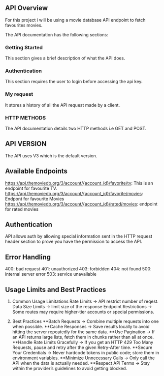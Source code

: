 ## API Overview
For this project i will be using a movie database API endpoint to fetch favourites movies. 

The API documentation has the following sections:
### Getting Started
This section gives a brief description of what the API does.

### Authentication
This section requires the user to login before accessing the api key.

### My request
It stores a history of all the API request made by a client.

### HTTP METHODS
The API documentation details two HTTP methods i.e GET and POST.


## API VERSION
The API uses V3 which is the default version.

## Available Endpoints
https://api.themoviedb.org/3/account/{account_id}/favorite/tv: This is an endpoint for favourite TV.
https://api.themoviedb.org/3/account/{account_id}/favorite/movies: Endpont for favourite Movies
https://api.themoviedb.org/3/account/{account_id}/rated/movies: endpoint for rated movies

## Authentication
API allows auth by allowing special information sent in the HTTP request header section to prove you have the permission to access the API.

## Error Handling
400: bad request
401: unauthorized
403: forbidden
404: not found
500: internal server error
503: service unavailable

## Usage Limits and Best Practices
1. Common Usage Limitations
Rate Limits → API restrict number of reqest.
Data Size Limits → limit size of the response
Endpoint Restrictions → Some routes may require higher-tier accounts or special permissions.

2. Best Practices
**Batch Requests → Combine multiple requests into one when possible.
**Cache Responses → Save results locally to avoid hitting the server repeatedly for the same data.
**Use Pagination → If an API returns large lists, fetch them in chunks rather than all at once.
**Handle Rate Limits Gracefully → If you get an HTTP 429 Too Many Requests, pause and retry after the given Retry-After time.
**Secure Your Credentials → Never hardcode tokens in public code; store them in environment variables.
**Minimize Unnecessary Calls → Only call the API when the data is actually needed.
**Respect API Terms → Stay within the provider’s guidelines to avoid getting blocked.
